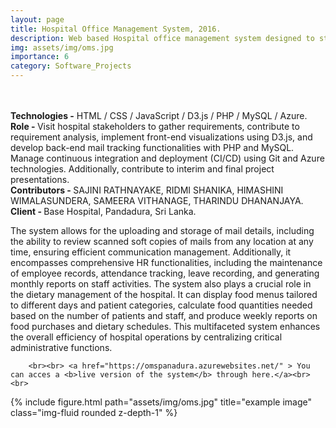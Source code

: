 ```yaml
---
layout: page
title: Hospital Office Management System, 2016.
description: Web based Hospital office management system designed to streamline and organize various administrative tasks within a healthcare facility.  
img: assets/img/oms.jpg
importance: 6
category: Software_Projects
---
```

<br><br>
<b>Technologies -</b> HTML / CSS / JavaScript / D3.js / PHP / MySQL / Azure. <br>
<b>Role - </b> Visit hospital stakeholders to gather requirements, contribute to requirement analysis, implement front-end visualizations using D3.js, and develop back-end mail tracking functionalities with PHP and MySQL. Manage continuous integration and deployment (CI/CD) using Git and Azure technologies. Additionally, contribute to interim and final project presentations. <br>
<b>Contributors - </b> SAJINI RATHNAYAKE, RIDMI SHANIKA, HIMASHINI WIMALASUNDERA, SAMEERA VITHANAGE, THARINDU DHANANJAYA.<br>
<b>Client - </b> Base Hospital, Pandadura, Sri Lanka. <br>


<div class="row">
         The system allows for the uploading and storage of mail details, including the ability to review scanned soft copies of mails from any location at any time, ensuring efficient communication management. Additionally, it encompasses comprehensive HR functionalities, including the maintenance of employee records, attendance tracking, leave recording, and generating monthly reports on staff activities. The system also plays a crucial role in the dietary management of the hospital. It can display food menus tailored to different days and patient categories, calculate food quantities needed based on the number of patients and staff, and produce weekly reports on food purchases and dietary schedules. This multifaceted system enhances the overall efficiency of hospital operations by centralizing critical administrative functions.

        <br><br> <a href="https://omspanadura.azurewebsites.net/" > You can acces a <b>live version of the system</b> through here.</a><br><br>  
    
</div>
<div class="row">
        {% include figure.html path="assets/img/oms.jpg" title="example image" class="img-fluid rounded z-depth-1" %}
</div>


